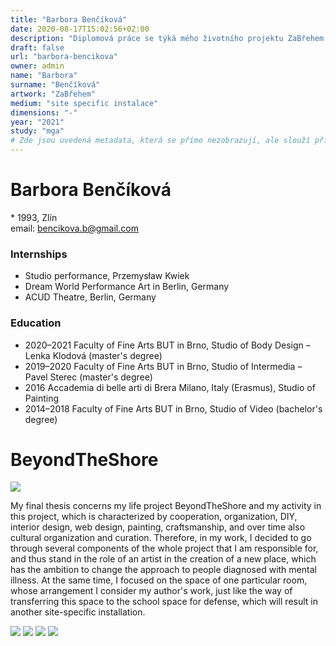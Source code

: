 ```yaml
---
title: "Barbora Benčíková"
date: 2020-08-17T15:02:56+02:00
description: "Diplomová práce se týká mého životního projektu ZaBřehem a mé aktivity v tomto projektu, která má charakter spolupráce, organizace, DIY, bytového designu, webdesignu, malířství, řemesla a časem i kulturní organizace až kurátorství."
draft: false
url: "barbora-bencikova"
owner: admin
name: "Barbora"
surname: "Benčíková"
artwork: "ZaBřehem"
medium: "site specific instalace"
dimensions: "-"
year: "2021"
study: "mga"
# Zde jsou uvedená metadata, která se přímo nezobrazují, ale slouží při generování webu - tagů pro Facebook a Twitter, atd.
---
```

# Barbora Benčíková
\* 1993, Zlín  
email: bencikova.b@gmail.com

### Internships
* Studio performance, Przemysław Kwiek
* Dream World Performance Art in Berlin, Germany
* ACUD Theatre, Berlin, Germany

### Education
* 2020–2021 Faculty of Fine Arts BUT in Brno, Studio of Body Design – Lenka Klodová (master's degree)
* 2019–2020 Faculty of Fine Arts BUT in Brno, Studio of Intermedia – Pavel Sterec (master's degree)
* 2016 Accademia di belle arti di Brera Milano, Italy (Erasmus), Studio of Painting
* 2014–2018 Faculty of Fine Arts BUT in Brno, Studio of Video (bachelor's degree)

<!-- SECTION BREAK -->
# BeyondTheShore
![](/2021/bencikova/1.jpg)

My final thesis concerns my life project BeyondTheShore and my activity in this project, which is characterized by cooperation, organization, DIY, interior design, web design, painting, craftsmanship, and over time also cultural organization and curation.
Therefore, in my work, I decided to go through several components of the whole project that I am responsible for, and thus stand in the role of an artist in the creation of a new place, which has the ambition to change the approach to people diagnosed with mental illness.
At the same time, I focused on the space of one particular room, whose arrangement I consider my author's work, just like the way of transferring this space to the school space for defense, which will result in another site-specific installation. 

![](/2021/bencikova/2.jpg)
![](/2021/bencikova/3.jpg)
![](/2021/bencikova/4.jpg)
![](/2021/bencikova/5.jpg)
